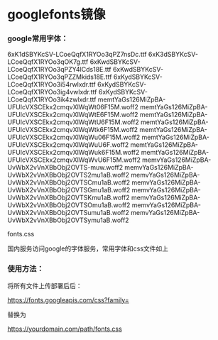 # googlefonts镜像

### google常用字体：

6xK1dSBYKcSV-LCoeQqfX1RYOo3qPZ7nsDc.ttf
6xK3dSBYKcSV-LCoeQqfX1RYOo3qOK7g.ttf
6xKwdSBYKcSV-LCoeQqfX1RYOo3qPZY4lCds18E.ttf
6xKwdSBYKcSV-LCoeQqfX1RYOo3qPZZMkids18E.ttf
6xKydSBYKcSV-LCoeQqfX1RYOo3i54rwlxdr.ttf
6xKydSBYKcSV-LCoeQqfX1RYOo3ig4vwlxdr.ttf
6xKydSBYKcSV-LCoeQqfX1RYOo3ik4zwlxdr.ttf
memtYaGs126MiZpBA-UFUIcVXSCEkx2cmqvXlWqWt06F15M.woff2
memtYaGs126MiZpBA-UFUIcVXSCEkx2cmqvXlWqWtE6F15M.woff2
memtYaGs126MiZpBA-UFUIcVXSCEkx2cmqvXlWqWtU6F15M.woff2
memtYaGs126MiZpBA-UFUIcVXSCEkx2cmqvXlWqWtk6F15M.woff2
memtYaGs126MiZpBA-UFUIcVXSCEkx2cmqvXlWqWu06F15M.woff2
memtYaGs126MiZpBA-UFUIcVXSCEkx2cmqvXlWqWuU6F.woff2
memtYaGs126MiZpBA-UFUIcVXSCEkx2cmqvXlWqWuk6F15M.woff2
memtYaGs126MiZpBA-UFUIcVXSCEkx2cmqvXlWqWvU6F15M.woff2
memvYaGs126MiZpBA-UvWbX2vVnXBbObj2OVTS-muw.woff2
memvYaGs126MiZpBA-UvWbX2vVnXBbObj2OVTS2mu1aB.woff2
memvYaGs126MiZpBA-UvWbX2vVnXBbObj2OVTSCmu1aB.woff2
memvYaGs126MiZpBA-UvWbX2vVnXBbObj2OVTSGmu1aB.woff2
memvYaGs126MiZpBA-UvWbX2vVnXBbObj2OVTSKmu1aB.woff2
memvYaGs126MiZpBA-UvWbX2vVnXBbObj2OVTSOmu1aB.woff2
memvYaGs126MiZpBA-UvWbX2vVnXBbObj2OVTSumu1aB.woff2
memvYaGs126MiZpBA-UvWbX2vVnXBbObj2OVTSymu1aB.woff2

fonts.css

国内服务访问google的字体服务，常用字体和css文件如上

### 使用方法：

将所有文件上传部署后后：

https://fonts.googleapis.com/css?family=

替换为

https://yourdomain.com/path/fonts.css